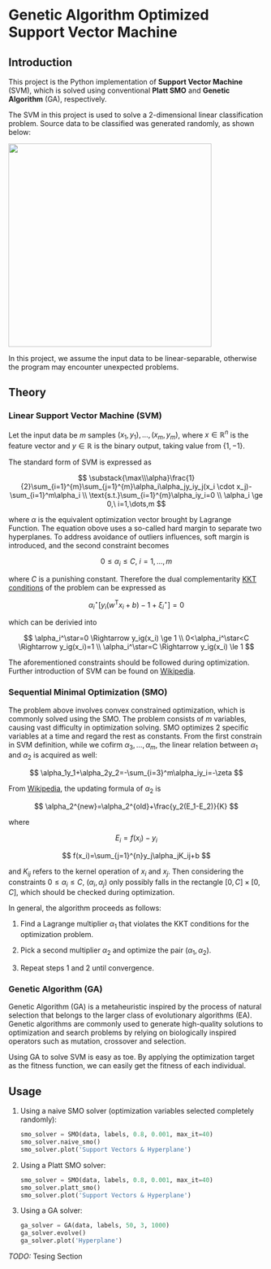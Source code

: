 # Genetic Algorithm Optimized Support Vector Machine

## Introduction

This project is the Python implementation of **Support Vector Machine** (SVM), which is solved using conventional **Platt SMO** and **Genetic Algorithm** (GA), respectively.

The SVM in this project is used to solve a 2-dimensional linear classification problem. Source data to be classified was generated randomly, as shown below:

<img title="" src="https://gitee.com/seu-hrzhang/ga-svm/raw/master/figure/input-data.png" alt="" data-align="center" width='400'>

In this project, we assume the input data to be linear-separable, otherwise the program may encounter unexpected problems.

## Theory

### Linear Support Vector Machine (SVM)

Let the input data be $m$ samples $(x_1,y_1),\dots,(x_m,y_m)$, where $x\in\mathbb{R}^n$ is the feature vector and $y\in\mathbb{R}$ is the binary output, taking value from $\{1,-1\}$.

The standard form of SVM is expressed as

$$
\substack{\max\\\alpha}\frac{1}{2}\sum_{i=1}^{m}\sum_{j=1}^{m}\alpha_i\alpha_jy_iy_j(x_i \cdot x_j)-\sum_{i=1}^m\alpha_i \\
\text{s.t.}\sum_{i=1}^{m}\alpha_iy_i=0 \\
\alpha_i \ge 0,\ i=1,\dots,m
$$

where $\alpha$ is the equivalent optimization vector brought by Lagrange Function. The equation obove uses a so-called hard margin to separate two hyperplanes. To address avoidance of outliers influences, soft margin is introduced, and the second constraint becomes

$$
0 \le \alpha_i \le C,\ i=1,\dots,m
$$

where $C$ is a punishing constant. Therefore the dual complementarity [KKT conditions](https://en.wikipedia.org/wiki/Karush–Kuhn–Tucker_conditions) of the problem can be expressed as

$$
\alpha_i^\star\big[y_i(w^\mathrm{T}x_i+b)-1+\xi_i^\star\big]=0
$$

which can be derivied into

$$
\alpha_i^\star=0 \Rightarrow y_ig(x_i) \ge 1 \\
0<\alpha_i^\star<C \Rightarrow y_ig(x_i)=1 \\
\alpha_i^\star=C \Rightarrow y_ig(x_i) \le 1
$$

The aforementioned constraints should be followed during optimization. Further introduction of SVM can be found on [Wikipedia](https://en.wikipedia.org/wiki/Support-vector_machine).

### Sequential Minimal Optimization (SMO)

The problem above involves convex constrained optimization, which is commonly solved using the SMO. The problem consists of $m$ variables, causing vast difficulty in optimization solving. SMO optimizes 2 specific variables at a time and regard the rest as constants. From the first constrain in SVM definition, while we cofirm $\alpha_3,\dots,\alpha_m$, the linear relation between $\alpha_1$ and $\alpha_2$ is acquired as well:

$$
\alpha_1y_1+\alpha_2y_2=-\sum_{i=3}^m\alpha_iy_i=-\zeta
$$

From [Wikipedia](https://en.wikipedia.org/wiki/Sequential_minimal_optimization), the updating formula of $\alpha_2$ is

$$
\alpha_2^{new}=\alpha_2^{old}+\frac{y_2(E_1-E_2)}{K}
$$

where

$$
E_i=f(x_i)-y_i
$$

$$
f(x_i)=\sum_{j=1}^{n}y_j\alpha_jK_ij+b
$$

and $K_{ij}$ refers to the kernel operation of $x_i$ and $x_j$. Then considering the constraints $0 \le \alpha_i \le C$, $(\alpha_i,\alpha_j)$ only possibly falls in the rectangle $[0,C]\times[0,C]$, which should be checked during optimization.

In general, the algorithm proceeds as follows:

1. Find a Lagrange multiplier $\alpha_1$ that violates the KKT conditions for the optimization problem.

2. Pick a second multiplier $\alpha_2$ and optimize the pair $(\alpha_1,\alpha_2)$.

3. Repeat steps 1 and 2 until convergence.

### Genetic Algorithm (GA)

Genetic Algorithm (GA) is a metaheuristic inspired by the process of natural selection that belongs to the larger class of evolutionary algorithms (EA). Genetic algorithms are commonly used to generate high-quality solutions to optimization and search problems by relying on biologically inspired operators such as mutation, crossover and selection.

Using GA to solve SVM is easy as toe. By applying the optimization target as the fitness function, we can easily get the fitness of each individual.

## Usage

1. Using a naive SMO solver (optimization variables selected completely randomly):
   
   ```python
   smo_solver = SMO(data, labels, 0.8, 0.001, max_it=40)
   smo_solver.naive_smo()
   smo_solver.plot('Support Vectors & Hyperplane')
   ```

2. Using a Platt SMO solver:
   
   ```python
   smo_solver = SMO(data, labels, 0.8, 0.001, max_it=40)
   smo_solver.platt_smo()
   smo_solver.plot('Support Vectors & Hyperplane')
   ```

3. Using a GA solver:
   
   ```python
   ga_solver = GA(data, labels, 50, 3, 1000)
   ga_solver.evolve()
   ga_solver.plot('Hyperplane')
   ```

*TODO:* Tesing Section